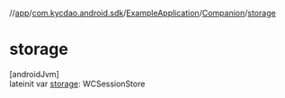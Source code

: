 //[app](../../../../index.md)/[com.kycdao.android.sdk](../../index.md)/[ExampleApplication](../index.md)/[Companion](index.md)/[storage](storage.md)

# storage

[androidJvm]\
lateinit var [storage](storage.md): WCSessionStore
